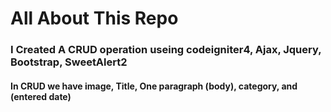 <h1>All About This Repo</h1>
<h3>I Created A CRUD operation useing codeigniter4, Ajax, Jquery, Bootstrap, SweetAlert2</h3>
<h4> In CRUD we have image, Title, One paragraph (body), category, and (entered date)</h4>
